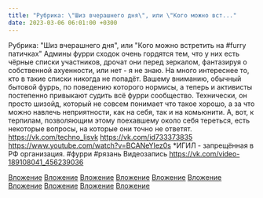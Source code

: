 ```yaml
---
title: "Рубрика: \"Шиз вчерашнего дня\", или \"Кого можно вст..."
date: 2023-03-06 06:01:00 +0300
---
```


Рубрика: "Шиз вчерашнего дня", или "Кого можно встретить на #furry патичках"
Админы фурри сходок очень гордятся тем, что у них есть чёрные списки участников, дрочат они перед зеркалом, фантазируя о собственной ахуенности, или нет - я не знаю.
На много интереснее то, кто в такие списки никогда не попадёт.
Вашему вниманию, обычный бытовой фуррь, по поведению которого нормисы, а теперь и активисты постепенно привыкают судить всё фурри сообщество. Технически, он просто шизойд, который не совсем понимает что такое хорошо, а за что можно навлечь неприятности, как на себя, так и на комьюнити. А, вот, к терпилам, позволяющим этому поехавшему около себя тереться, есть некоторые вопросы, на которые они точно не ответят.
https://vk.com/techno_lisvk
https://vk.com/id733373835
https://www.youtube.com/watch?v=BCANeYIez0s
*ИГИЛ - запрещённая в РФ организация.
#фурри #рязань
Видеозапись
https://vk.com/video-189108041_456239036


[Вложение](https://vk.com/video-189108041_456239036)
[Вложение](https://vk.com/photo41076938_457249595)
[Вложение](https://vk.com/video41076938_456239591)
[Вложение](https://vk.com/photo41076938_457249598)
[Вложение](https://vk.com/photo41076938_457249599)
[Вложение](https://vk.com/photo41076938_457249594)
[Вложение](https://vk.com/photo41076938_457249596)
[Вложение](https://vk.com/photo41076938_457249597)
[Вложение](https://vk.com/photo41076938_457249600)
[Вложение](https://vk.com/video41076938_456239590)

